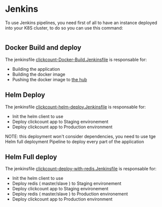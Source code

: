 # Jenkins

To use Jenkins pipelines, you need first of all to have an instance deployed into your K8S cluster, to do so you can use this command:

```

```

## Docker Build and deploy

The jenkinsfile [clickcount-Docker-Build.Jenkinsfile](./clickcount-Docker-Build.Jenkinsfile) is responsable for:

* Building the application
* Building the docker image
* Pushing the docker image to [the hub](https://cloud.docker.com/repository/docker/hamdikh/clickcount)

## Helm Deploy

The jenkinsfile [clickcount-helm-deploy.Jenkinsfile](./clickcount-helm-deploy.Jenkinsfile) is responsable for:

* Init the helm client to use 
* Deploy clickcount app to Staging environement
* Deploy clickcount app to Production environment

NOTE: this deployment won't consider dependencies, you need to use tge Helm full deployment Pipeline to deploy every part of the application

## Helm Full deploy

The jenkinsfile [clickcount-deploy-with-redis.Jenkinsfile](./clickcount-deploy-with-redis.Jenkinsfile) is responsable for:

* Init the helm client to use 
* Deploy redis ( master/slave ) to Staging environement
* Deploy clickcount app to Staging environement
* Deploy redis ( master/slave ) to Production environement
* Deploy clickcount app to Production environment

